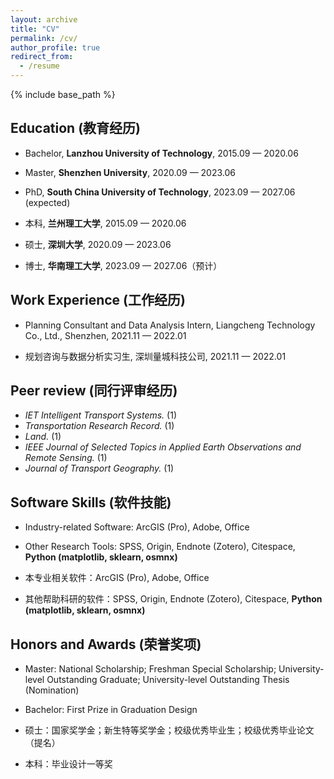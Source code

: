 ```yaml
---
layout: archive
title: "CV"
permalink: /cv/
author_profile: true
redirect_from:
  - /resume
---
```


{% include base_path %}

## Education (教育经历)
* Bachelor, **Lanzhou University of Technology**, 2015.09 — 2020.06
* Master, **Shenzhen University**, 2020.09 — 2023.06
* PhD, **South China University of Technology**, 2023.09 — 2027.06 (expected)

* 本科, **兰州理工大学**, 2015.09 — 2020.06
* 硕士, **深圳大学**, 2020.09 — 2023.06
* 博士, **华南理工大学**, 2023.09 — 2027.06（预计）

## Work Experience (工作经历)
* Planning Consultant and Data Analysis Intern, Liangcheng Technology Co., Ltd., Shenzhen, 2021.11 — 2022.01

* 规划咨询与数据分析实习生, 深圳量城科技公司, 2021.11 — 2022.01

## Peer review (同行评审经历)
* *IET Intelligent Transport Systems.* (1)
* *Transportation Research Record.* (1)
* *Land.* (1)
* *IEEE Journal of Selected Topics in Applied Earth Observations and Remote Sensing.* (1)
* *Journal of Transport Geography.* (1)

## Software Skills (软件技能)
* Industry-related Software: ArcGIS (Pro), Adobe, Office
* Other Research Tools: SPSS, Origin, Endnote (Zotero), Citespace, **Python (matplotlib, sklearn, osmnx)**

* 本专业相关软件：ArcGIS (Pro), Adobe, Office
* 其他帮助科研的软件：SPSS, Origin, Endnote (Zotero), Citespace, **Python (matplotlib, sklearn, osmnx)**

## Honors and Awards (荣誉奖项)
* Master: National Scholarship; Freshman Special Scholarship; University-level Outstanding Graduate; University-level Outstanding Thesis (Nomination)
* Bachelor: First Prize in Graduation Design

* 硕士：国家奖学金；新生特等奖学金；校级优秀毕业生；校级优秀毕业论文（提名）
* 本科：毕业设计一等奖
